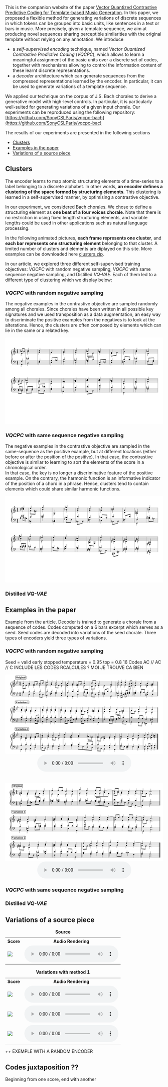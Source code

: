 <!--
<script src="http://vjs.zencdn.net/4.0/video.js"></script>
-->

<script src="https://cdnjs.cloudflare.com/ajax/libs/mathjax/2.7.0/MathJax.js?config=TeX-AMS
-MML_HTMLorMML" type="text/javascript"></script>

<script type="text/javascript"> 
      // Show button
      function look(type){ 
      param=document.getElementById(type); 
      if(param.style.display == "none") param.style.display = "block"; 
      else param.style.display = "none" 
      } 
</script> 

This is the companion website of the paper 
[Vector Quantized Contrastive Predictive Coding for Template-based Music Generation](www.google.com).
In this paper, we proposed a flexible method for generating variations of discrete sequences 
in which tokens can be grouped into basic units, like sentences in a text or bars in music.
More precisely, given a template sequence, we aim at producing novel sequences sharing perceptible similarities 
with the original template without relying on any annotation.
We introduce 
 - a *self-supervised encoding* technique, named *Vector Quantized Contrastive Predictive Coding* (*VQCPC*), 
which allows to learn a meaningful assignment of the basic units over a discrete set of codes,
together with  mechanisms allowing to control the information content of these learnt discrete representations.
- a *decoder* architecture which can generate sequences from the compressed representations learned by the encoder.
In particular, it can be used to generate variations of a template sequence.
 
We applied our technique on the corpus of J.S. Bach chorales to derive a generative model with high-level controls.
In particular, it is particularly well-suited for generating variations of a given input chorale.
Our experiments can be reproduced using the following repository: [https://github.com/SonyCSLParis/vqcpc-bach](https://github.com/SonyCSLParis/vqcpc-bac)

The results of our experiments are presented in the following sections
  * [Clusters](#clusters)
  * [Examples in the paper](#examples-in-the-paper)
  * [Variations of a source piece](#variations-of-a-source-piece)
  
## Clusters
The encoder learns to map atomic structuring elements of a time-series to a label belonging to a discrete alphabet.
In other words, **an encoder defines a clustering of the space formed by structuring elements**.
This clustering is learned in a self-supervised manner, by optimising a contrastive objective.

In our experiment, we considered Bach chorales.
We chose to define a structuring element as **one beat of a four voices chorale**. 
Note that there is no restriction in using fixed length structuring elements, 
and variable lengths could be used in other applications such as natural language processing.

In the following animated pictures, **each frame represents one cluster**,
and **each bar represents one structuring element** belonging to that cluster. 
A limited number of clusters and elements are diplayed on this site. 
More examples can be downloaded here [clusters.zip](exemples/clusters/clusters.zip).

In our article, we explored three different self-supervised training objectives:
*VQCPC* with random negative sampling,
*VQCPC* with same sequence negative sampling,
and Distilled *VQ-VAE*.
Each of them led to a different type of clustering which we display below: 

### *VQCPC* with random negative sampling
The negative examples in the contrastive objective are sampled randomly among all chorales.
Since chorales have been written in all possible key signatures and we used transposition as a data augmentation,
an easy way to discriminate the positive examples from the negatives is to look at the alterations.
Hence, the clusters are often composed by elements which can lie in the same or a related key.

<img class="recimg" src="exemples/clusters/clusters_random.gif">

### *VQCPC* with same sequence negative sampling
The negative examples in the contrastive objective are sampled in the same-sequence as the positive example, 
but at different locations (either before or after the position of the positive).
In that case, the contrastive objective is similar to learning to sort the elements of the score in a chronological order.  
In that case, the key is no longer a discriminative feature of the positive example.
On the contrary, the harmonic function is an informative indicator of the position of a chord in a phrase.
Hence, clusters tend to contain elements which could share similar harmonic functions.
 
<img class="recimg" src="exemples/clusters/clusters_sameSeq.gif">

### Distilled *VQ-VAE*
  
## Examples in the paper
Example from the article.
Decoder is trained to generate a chorale from a sequence of codes.
Codes computed on a 6 bars excerpt which serves as a seed.
Seed codes are decoded into variations of the seed chorale.
Three types of encoders yield three types of variations.

### *VQCPC* with random negative sampling
Seed = valid
early stopped
temperature = 0.95
top = 0.8
16 Codes
AC // AC // C
INCLUDE LES CODES RCALCULES ? MOI JE TROUVE CA BIEN


<img class="recimg" src="exemples/variations_random/2020-04-17_07-53-10-1.png">
<center>
<audio controls>
<source src="exemples/variations_random/2020-04-17_07-53-10.mp3">
</audio>
</center>

<br/>
<br/>

<img class="recimg" src="exemples/variations_random/2020-04-15_07-59-25-1.png">
<center>
<audio controls>
<source src="exemples/variations_random/2020-04-15_07-59-25.mp3">
</audio>
</center>
    

### *VQCPC* with same sequence negative sampling

### Distilled *VQ-VAE*

## Variations of a source piece
<table>
<caption><b> Source </b></caption>
  <tr>
    <td style="text-align: center; vertical-align: middle;"><b>Score</b></td>
    <td style="text-align: center; vertical-align: middle;"><b>Audio Rendering</b></td>
  </tr>
  
  <tr>
    <td><img class="recimg" src="https://anonymous0505.github.io/VQCPC/figures/..."></td>
    <td style="text-align: center; vertical-align: middle;">
      <audio controls>
      <source src="https://anonymous0505.github.io/VQCPC/sounds/...">
      </audio>
    </td>
  </tr>
</table>


<table>
<caption><b> Variations with method 1 </b></caption>
  <tr>
    <td style="text-align: center; vertical-align: middle;"><b>Score</b></td>
    <td style="text-align: center; vertical-align: middle;"><b>Audio Rendering</b></td>
  </tr>
  
  <tr>
    <td><img class="recimg" src="https://anonymous0505.github.io/VQCPC/figures/..."></td>
    <td style="text-align: center; vertical-align: middle;">
      <audio controls>
      <source src="https://anonymous0505.github.io/VQCPC/sounds/...">
      </audio>
    </td>
  </tr>
  
  <tr>
    <td><img class="recimg" src="https://anonymous0505.github.io/VQCPC/figures/..."></td>
    <td style="text-align: center; vertical-align: middle;">
      <audio controls>
      <source src="https://anonymous0505.github.io/VQCPC/sounds/...">
      </audio>
    </td>
  </tr>

  <tr>
    <td><img class="recimg" src="https://anonymous0505.github.io/VQCPC/figures/..."></td>
    <td style="text-align: center; vertical-align: middle;">
      <audio controls>
      <source src="https://anonymous0505.github.io/VQCPC/sounds/...">
      </audio>
    </td>
  </tr>
</table>

++ EXEMPLE WITH A RANDOM ENCODER

## Codes juxtaposition ??
Beginning from one score, end with another


